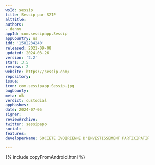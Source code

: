 ```yaml
---
wsId: sessip
title: Sessip par S2IP
altTitle: 
authors:
- danny
appId: com.sessipapp.Sessip
appCountry: us
idd: '1582234240'
released: 2021-09-08
updated: 2024-03-26
version: '2.2'
stars: 3.5
reviews: 2
website: https://sessip.com/
repository: 
issue: 
icon: com.sessipapp.Sessip.jpg
bugbounty: 
meta: ok
verdict: custodial
appHashes: 
date: 2024-07-05
signer: 
reviewArchive: 
twitter: sessipapp
social: 
features: 
developerName: SOCIETE IVOIRIENNE D'INVESTISSEMENT PARTICIPATIF

---
```


{% include copyFromAndroid.html %}

